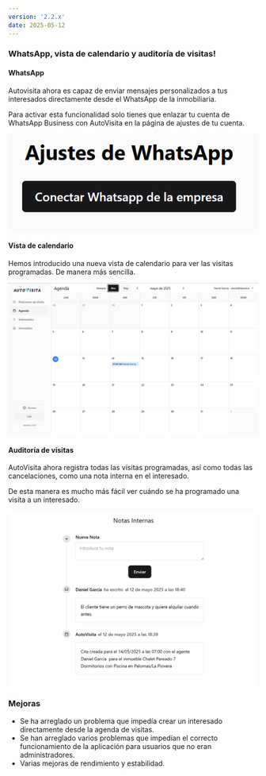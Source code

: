 ```yaml
---
version: '2.2.x'
date: 2025-05-12
---
```


### WhatsApp, vista de calendario y auditoría de visitas!

#### WhatsApp

Autovisita ahora es capaz de enviar mensajes personalizados a tus interesados directamente desde el WhatsApp de la inmobiliaria.

Para activar esta funcionalidad solo tienes que enlazar tu cuenta de WhatsApp Business con AutoVisita en la página de ajustes de tu cuenta.

![WhatsApp](./whatsapp.png)

#### Vista de calendario

Hemos introducido una nueva vista de calendario para ver las visitas programadas. De manera más sencilla.

![Calendario](./new_month_view.png)

#### Auditoría de visitas

AutoVisita ahora registra todas las visitas programadas, así como todas las cancelaciones, como una nota interna en el interesado.

De esta manera es mucho más fácil ver cuándo se ha programado una visita a un interesado.

![Auditoría](./visit_audit.png)

### Mejoras

- Se ha arreglado un problema que impedía crear un interesado directamente desde la agenda de visitas.
- Se han arreglado varios problemas que impedían el correcto funcionamiento de la aplicación para usuarios que no eran administradores.
- Varias mejoras de rendimiento y estabilidad.
